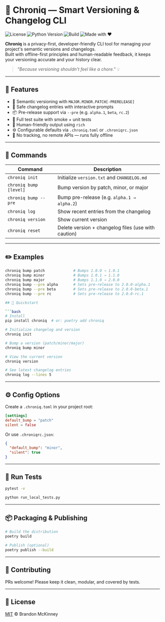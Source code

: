 # 🔮 Chroniq — Smart Versioning & Changelog CLI

![License](https://img.shields.io/github/license/BrandonAustin01/chroniq?style=flat-square)
![Python Version](https://img.shields.io/badge/python-3.11%2B-blue?style=flat-square)
![Build](https://img.shields.io/badge/tests-passing-brightgreen?style=flat-square)
![Made with ❤️](https://img.shields.io/badge/made%20with-%E2%9D%A4-red?style=flat-square)

**Chroniq** is a privacy-first, developer-friendly CLI tool for managing your project's semantic versions and changelogs.  
Built with offline-first principles and human-readable feedback, it keeps your versioning accurate and your history clear.

> _"Because versioning shouldn't feel like a chore."_ 💡

---

## 🚀 Features

- 📌 Semantic versioning with `MAJOR.MINOR.PATCH[-PRERELEASE]`
- 🔁 Safe changelog entries with interactive prompts
- 📦 Pre-release support via `--pre` (e.g. `alpha.1`, `beta`, `rc.2`)
- 🧪 Full test suite with smoke + unit tests
- 🧠 Human-friendly output using `rich`
- ⚙️ Configurable defaults via `.chroniq.toml` or `.chroniqrc.json`
- 🔐 No tracking, no remote APIs — runs fully offline

---

## 🧰 Commands

| Command                | Description                                                  |
|------------------------|--------------------------------------------------------------|
| `chroniq init`         | Initialize `version.txt` and `CHANGELOG.md`                 |
| `chroniq bump [level]` | Bump version by patch, minor, or major                      |
| `chroniq bump --pre`   | Bump pre-release (e.g. `alpha.1 → alpha.2`)                |
| `chroniq log`          | Show recent entries from the changelog                     |
| `chroniq version`      | Show current version                                       |
| `chroniq reset`        | Delete version + changelog files (use with caution)        |

---

## ✏️ Examples

```bash
chroniq bump patch             # Bumps 1.0.0 → 1.0.1
chroniq bump minor             # Bumps 1.0.1 → 1.1.0
chroniq bump major             # Bumps 1.1.0 → 2.0.0
chroniq bump --pre alpha       # Sets pre-release to 2.0.0-alpha.1
chroniq bump --pre beta        # Sets pre-release to 2.0.0-beta.1
chroniq bump --pre rc          # Sets pre-release to 2.0.0-rc.1

## 🚀 Quickstart

```bash
# Install
pip install chroniq  # or: poetry add chroniq

# Initialize changelog and version
chroniq init

# Bump a version (patch/minor/major)
chroniq bump minor

# View the current version
chroniq version

# See latest changelog entries
chroniq log --lines 5
```

---

## ⚙️ Config Options

Create a `.chroniq.toml` in your project root:

```toml
[settings]
default_bump = "patch"
silent = false
```

Or use `.chroniqrc.json`:
```json
{
  "default_bump": "minor",
  "silent": true
}
```

---

## 🧪 Run Tests

```bash
pytest -v
```
```bash
python run_local_tests.py
```

---

## 📦 Packaging & Publishing

```bash
# Build the distribution
poetry build

# Publish (optional)
poetry publish --build
```

---

## 🤝 Contributing
PRs welcome! Please keep it clean, modular, and covered by tests.

---

## 📄 License

[MIT](LICENSE) © Brandon McKinney
